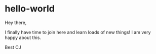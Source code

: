 # hello-world

Hey there,

I finally have time to join here and learn loads of new things!
I am very happy about this.

Best
CJ
